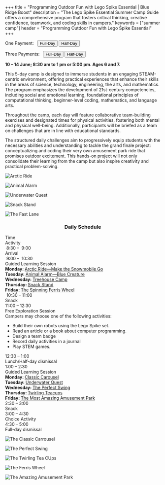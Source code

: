 +++
title = "Programming Outdoor Fun with Lego Spike Essential | Blue Ridge Boost"
description = "The Lego Spike Essential Summer Camp Guide offers a comprehensive program that fosters critical thinking, creative confidence, teamwork, and coding skills in campers."
keywords = ["summer camp"]
header = "Programming Outdoor Fun with Lego Spike Essential"
+++

<p></p>

<div class="container">
    <div class="row pb-1">
        <div class="col-4">
            <p> One Payment: &nbsp;
                <a href="https://summer-24-ages-6-to-7-full-day.cheddarup.com"><button class="button-8s" role="button">Full-Day</button></a>  <a href="https://summer-24-ages-6-and-7-half-day.cheddarup.com"><button class="button-8s" role="button">Half-Day</button></a>
            </p>
            <p> Three Payments: &nbsp;
                <a href="https://summer-24-ages-6-and-7-full-day-3-payments.cheddarup.com"><button class="button-8s" role="button">Full-Day</button></a>  <a href="https://summer-24-ages-6-and-7-half-day-3-payments.cheddarup.com"><button class="button-8s" role="button">Half-Day</button></a> <br>
            </p>
        </div>
        <div class="col-8">
            <p><b>10 &ndash; 14 June; 8:30 am to 1 pm or 5:00 pm. Ages 6 and 7.</b></p>
            <p>This 5-day camp is designed to immerse students in an engaging STEAM-centric environment, offering practical experiences that enhance their skills in the areas of science, technology, engineering, the arts, and mathematics. The program emphasizes the development of 21st-century competencies, including social and emotional learning, foundational principles of computational thinking, beginner-level coding, mathematics, and language arts.</p>
            <p>Throughout the camp, each day will feature collaborative team-building exercises and designated times for physical activities, fostering both mental and physical well-being. Additionally, participants will be briefed as a team on challenges that are in line with educational standards.</p>
            <p>The structured daily challenges aim to progressively equip students with the necessary abilities and understanding to tackle the grand finale project: conceptualizing and coding their very own amusement park ride that promises outdoor excitement. This hands-on project will not only consolidate their learning from the camp but also inspire creativity and practical problem-solving.
            </p>
        </div>
    </div>
    <div class="row pb-1">
        <div class="col-3">
            <div class="v-stack p-2">
                <p></p>
                <div><img src="/images/camps/spike-essential-intro/U1L2_web_thumbnail.webp" alt="Arctic Ride" class="img-fluid"> </div>
                <p></p>
                <div><img src="/images/camps/spike-essential-intro/U1L4_web_thumbnail.webp" alt="Animal Alarm" class="img-fluid"> </div>
                <p></p>
                <div><img src="/images/camps/spike-essential-intro/U1L5_web_thumbnail.webp" alt="Underwater Quest" class="img-fluid"> </div>
                <p></p>
                <div><img src="/images/camps/spike-essential-intro/U1L6_web_thumbnail.webp" alt="Snack Stand" class="img-fluid"> </div>
                <p></p>
                <div><img src="/images/camps/spike-essential-intro/U2L1_web_thumbnail.webp" alt="The Fast Lane" class="img-fluid"> </div>
            </div>
        </div>
        <div class="col-6">
            <div class="container p-0 m-0 b-0">
                <h3 align="center">Daily Schedule</h3>
                <div class="row py-1 table-header">
                    <div class="col-2 text-center">Time</div>	
                    <div class="col-10">Activity</div>
                </div>
                <div class="row py-1">
                    <div class="col-2 text-center">&nbsp;8:30 &ndash; &nbsp;9:00</div>
                    <div class="col-10">Arrival</div>
                </div>
                <div class="row py-1 table-dark-row">
                    <div class="col-2 text-center">&nbsp;9:00 &ndash; &nbsp;10:30	</div>
                    <div class="col-10 ">Guided Learning Session<br>
                        <b>Monday: </b> <a href="https://education.lego.com/en-us/lessons/spikeessential-great-adventures/spikeessential-arctic-ride/">Arctic Ride—Make the Snowmobile Go</a> <br>
                        <b>Tuesday: </b><a href="https://education.lego.com/en-us/lessons/spikeessential-great-adventures/spikeessential-animal-alarm/">Animal Alarm—Blue Creature</a><br>
                        <b>Wednesday: </b><a href="https://education.lego.com/en-us/lessons/spikeessential-great-adventures/spikeessential-treehouse-camp/">Treehouse Camp</a><br>
                        <b>Thursday: </b><a href="https://education.lego.com/en-us/lessons/spikeessential-amazing-amusement-park/spikeessential-snack-stand/">Snack Stand</a><br>
                        <b>Friday: </b><a href="https://education.lego.com/en-us/lessons/spikeessential-amazing-amusement-park/spikeessential-the-spinning-ferris-wheel/">The Spinning Ferris Wheel</a><br>
                    </div>
                </div>
                <div class="row py-1">
                    <div class="col-2 text-center">&nbsp;10:30 &ndash; 11:00 </div>
                    <div class="col-10">Snack</div>
                </div>
                <div class="row py-1 table-dark-row">
                    <div class="col-2 text-center">11:00 &ndash; 12:30</div>	
                    <div class="col-10">Free Exploration Session <br>
                    Campers may choose one of the following activities:
                    <ul>
                        <li>Build their own robots using the Lego Spike set.</li>
                        <li>Read an article or a book about computer programming.</li>
                        <li>Design a team badge</li>
                        <li>Record daily activities in a journal</li>
                        <li>Play STEM games.</li>
                    </ul>
                    </div>
                </div>
                <div class="row py-1">
                    <div class="col-2 text-center">12:30 &ndash; 1:00</div>
                    <div class="col-10">Lunch/Half-day dismissal</div>
                </div>
                <div class="row py-1 table-dark-row">
                    <div class="col-2 text-center">1:00 &ndash; 2:30</div>	
                    <div class="col-10">Guided Learning Session<br>
                        <b>Monday: </b><a href="https://education.lego.com/en-us/lessons/spikeessential-amazing-amusement-park/spikeessential-classic-carousel/">Classic Carousel</a><br>
                        <b>Tuesday: </b><a href="https://education.lego.com/en-us/lessons/spikeessential-great-adventures/spikeessential-underwater-quest/">Underwater Quest</a><br>
                        <b>Wednesday: </b><a href="https://education.lego.com/en-us/lessons/spikeessential-amazing-amusement-park/spikeessential-the-perfect-swing/">The Perfect Swing</a><br>
                        <b>Thursday: </b><a href="https://education.lego.com/en-us/lessons/spikeessential-amazing-amusement-park/spikeessential-twirling-teacups/">Twirling Teacups</a><br>
                        <b>Friday: </b><a href="https://education.lego.com/en-us/lessons/spikeessential-amazing-amusement-park/spikeessential-the-most-amazing-amusement-park/">The Most Amazing Amusement Park</a><br>
                    </div>
                </div>
                <div class="row py-1">
                    <div class="col-2 text-center">2:30 &ndash; 3:00</div>	
                    <div class="col-10">Snack</div>
                </div>
                <div class="row py-1 table-dark-row">
                    <div class="col-2 text-center">3:00  &ndash;  4:30	</div>
                    <div class="col-10">Choice Activity</div>
                </div>
                <div class="row py-1">
                    <div class="col-2 text-center">4:30  &ndash;  5:00	</div>
                    <div class="col-10">Full-day dismissal</div>
                </div>
            </div>
        </div>
        <div class="col-3">
            <div class="v-stack p-2">
                <p></p>
                <div><img src="/images/camps/spike-essential-intro/U2L2_web_thumbnail.webp" alt="The Classic Carrousel" class="img-fluid"> </div>
                <p></p>
                <div><img src="/images/camps/spike-essential-intro/U2L3_web_thumbnail.webp" alt="The Perfect Swing" class="img-fluid"> </div>
                <p></p>
                <div><img src="/images/camps/spike-essential-intro/U2L4_web_thumbnail.webp" alt="The Twirling Tea CUps" class="img-fluid"> </div>
                <p></p>
                <div><img src="/images/camps/spike-essential-intro/U2L6_web_thumbnail.webp" alt="The Ferris Wheel" class="img-fluid"> </div>
                <p></p>
                <div><img src="/images/camps/spike-essential-intro/U2L7_web_thumbnail.webp" alt="The Amazing Amusement Park" class="img-fluid"> </div>
            </div>
        </div>
        </div> <!-- inner container -->
    </div>
</div> <!-- outer container -->